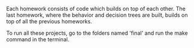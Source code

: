 Each homework consists of code which builds on top of each other. The last homework, where the behavior and decision trees are built, builds on top of all the previous homeworks.

To run all these projects, go to the folders named 'final' and run the make command in the terminal.
